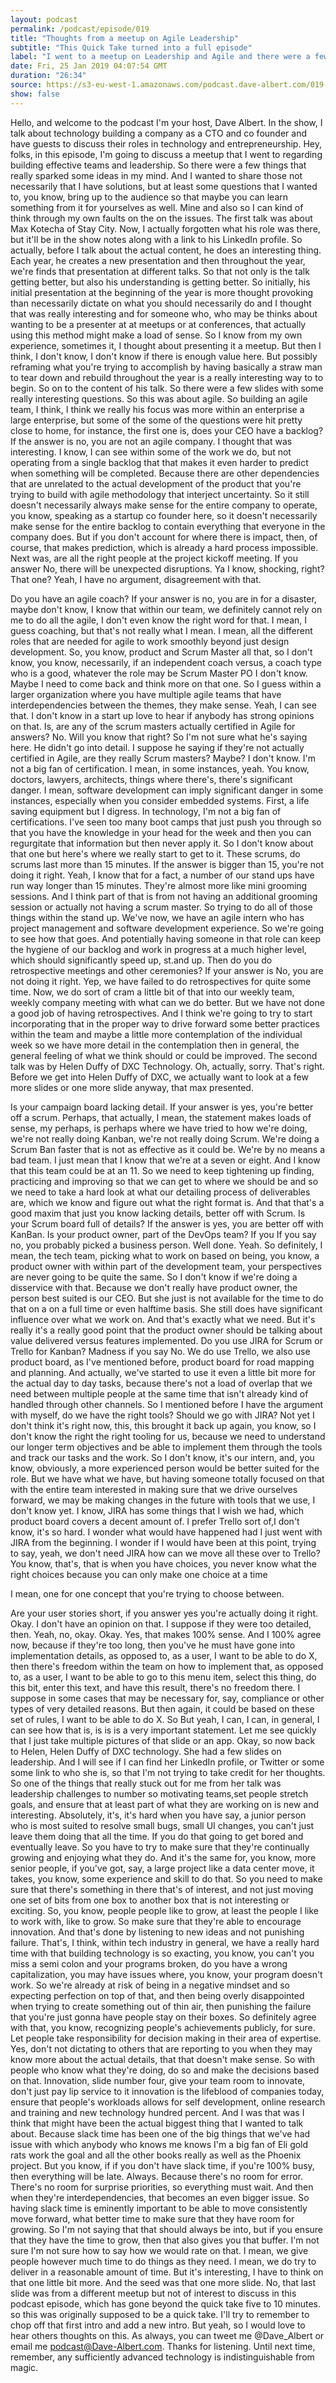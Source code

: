 ```yaml
---
layout: podcast
permalink: /podcast/episode/019
title: "Thoughts from a meetup on Agile Leadership"
subtitle: "This Quick Take turned into a full episode"
label: "I went to a meetup on Leadership and Agile and there were a few slides I found interesting, the more I talked about them the deeper I went.  Some really interesting point on making sure you and your agile team are doing the right things. The event was at: <br> <br> <a href='https://www.meetup.com/Dublin-Tech-Talks/events/255963191/' target='_blank'>https://www.meetup.com/Dublin-Tech-Talks/events/255963191/</a> <br> Max: <a href='https://www.linkedin.com/in/maxcottica/' target='_blank'>https://www.linkedin.com/in/maxcottica/</a> <br> Helen: <a href='https://www.linkedin.com/in/helen-duffy-a49b97a/' target='_blank'>https://www.linkedin.com/in/helen-duffy-a49b97a/</a>"
date: Fri, 25 Jan 2019 04:07:54 GMT
duration: "26:34"
source: https://s3-eu-west-1.amazonaws.com/podcast.dave-albert.com/019-Agile-Leadership.mp3
show: false
---
```


Hello, and welcome to the podcast I'm your host, Dave Albert. In the show, I talk about technology building a company as a CTO and co founder and have guests to discuss their roles in technology and entrepreneurship.
Hey, folks, in this episode, I'm going to discuss a meetup that I went to regarding building effective teams and leadership. So there were a few things that really sparked some ideas in my mind. And I wanted to share those not necessarily that I have solutions, but at least some questions that I wanted to, you know, bring up to the audience so that maybe you can learn something from it for yourselves as well. Mine and also so I can kind of think through my own faults on the on the issues.
The first talk was about Max Kotecha of Stay City. Now, I actually forgotten what his role was there, but it'll be in the show notes along with a link to his LinkedIn profile. So actually, before I talk about the actual content, he does an interesting thing. Each year, he creates a new presentation and then throughout the year, we're finds that presentation at different talks. So that not only is the talk getting better, but also his understanding is getting better. So initially, his initial presentation at the beginning of the year is more thought provoking than necessarily dictate on what you should necessarily do and I thought that was really interesting and for someone who, who may be thinks about wanting to be a presenter at at meetups or at conferences, that actually using this method might make a load of sense. So I know from my own experience, sometimes it, I thought about presenting it a meetup. But then I think, I don't know, I don't know if there is enough value here. But possibly reframing what you're trying to accomplish by having basically a straw man to tear down and rebuild throughout the year is a really interesting way to to begin.
So on to the content of his talk. So there were a few slides with some really interesting questions. So this was about agile. So building an agile team, I think, I think we really his focus was more within an enterprise a large enterprise, but some of the some of the questions were hit pretty close to home, for instance, the first one is, does your CEO have a backlog? If the answer is no, you are not an agile company. I thought that was interesting. I know, I can see within some of the work we do, but not operating from a single backlog that that makes it even harder to predict when something will be completed. Because there are other dependencies that are unrelated to the actual development of the product that you're trying to build with agile methodology that interject uncertainty.
So it still doesn't necessarily always make sense for the entire company to operate, you know, speaking as a startup co founder here, so it doesn't necessarily make sense for the entire backlog to contain everything that everyone in the company does. But if you don't account for where there is impact, then, of course, that makes prediction, which is already a hard process impossible. Next was, are all the right people at the project kickoff meeting. If you answer No, there will be unexpected disruptions. Ya I know, shocking, right? That one? Yeah, I have no argument, disagreement with that.



Do you have an agile coach? If your answer is no, you are in for a disaster, maybe don't know, I know that within our team, we definitely cannot rely on me to do all the agile, I don't even know the right word for that. I mean, I guess coaching, but that's not really what I mean. I mean, all the different roles that are needed for agile to work smoothly beyond just design development. So, you know, product and Scrum Master all that, so I don't know, you know, necessarily, if an independent coach versus, a coach type who is a good, whatever the role may be Scrum Master PO I don't know. Maybe I need to come back and think more on that one. So I guess within a larger organization where you have multiple agile teams that have interdependencies between the themes, they make sense. Yeah, I can see that. I don't know in a start up love to hear if anybody has strong opinions on that.
Is, are any of the scrum masters actually certified in Agile for answers? No. Will you know that right? So I'm not sure what he's saying here. He didn't go into detail. I suppose he saying if they're not actually certified in Agile, are they really Scrum masters? Maybe? I don't know. I'm not a big fan of certification. I mean, in some instances, yeah. You know, doctors, lawyers, architects, things where there's, there's significant danger. I mean, software development can imply significant danger in some instances, especially when you consider embedded systems. First, a life saving equipment but I digress. In technology, I'm not a big fan of certifications. I've seen too many boot camps that just push you through so that you have the knowledge in your head for the week and then you can regurgitate that information but then never apply it. So I don't know about that one but here's where we really start to get to it. 
These scrums, do scrums last more than 15 minutes. If the answer is bigger than 15, you're not doing it right. Yeah, I know that for a fact, a number of our stand ups have run way longer than 15 minutes. They're almost more like mini grooming sessions. And I think part of that is from not having an additional grooming session or actually not having a scrum master. So trying to do all of those things within the stand up. We've now, we have an agile intern who has project management and software development experience. So we're going to see how that goes. And potentially having someone in that role can keep the hygiene of our backlog and work in progress at a much higher level, which should significantly speed up, st.and up. 
Then do you do retrospective meetings and other ceremonies? If your answer is No, you are not doing it right. Yep, we have failed to do retrospectives for quite some time. Now, we do sort of cram a little bit of that into our weekly team, weekly company meeting with what can we do better. But we have not done a good job of having retrospectives. And I think we're going to try to start incorporating that in the proper way to drive forward some better practices within the team and maybe a little more contemplation of the individual week so we have more detail in the contemplation then in general, the general feeling of what we think should or could be improved. 
The second talk was by Helen Duffy of DXC Technology. Oh, actually, sorry. That's right. Before we get into Helen Duffy of DXC, we actually want to look at a few more slides or one more slide anyway, that max presented.



Is your campaign board lacking detail. If your answer is yes, you're better off a scrum. Perhaps, that actually, I mean, the statement makes loads of sense, my perhaps, is perhaps where we have tried to how we're doing, we're not really doing Kanban, we're not really doing Scrum. We're doing a Scrum Ban faster that is not as effective as it could be.
We're by no means a bad team. I just mean that I know that we're at a seven or eight. And I know that this team could be at an 11. So we need to keep tightening up finding, practicing and improving so that we can get to where we should be and so we need to take a hard look at what our detailing process of deliverables are, which we know and figure out what the right format is. And that that's a good maxim that just you know lacking details, better off with Scrum. 
Is your Scrum board full of details? If the answer is yes, you are better off with KanBan. Is your product owner, part of the DevOps team? If you If you say no, you probably picked a business person. Well done. Yeah. So definitely, I mean, the tech team, picking what to work on based on being, you know, a product owner with within part of the development team, your perspectives are never going to be quite the same. So I don't know if we're doing a disservice with that. Because we don't really have product owner, the person best suited is our CEO. But she just is not available for the time to do that on a on a full time or even halftime basis. She still does have significant influence over what we work on. And that's exactly what we need. But it's really it's a really good point that the product owner should be talking about value delivered versus features implemented. 
Do you use JIRA for Scrum or Trello for Kanban? Madness if you say No. We do use Trello, we also use product board, as I've mentioned before, product board for road mapping and planning. And actually, we've started to use it even a little bit more for the actual day to day tasks, because there's not a load of overlap that we need between multiple people at the same time that isn't already kind of handled through other channels. So I mentioned before I have the argument with myself, do we have the right tools? Should we go with JIRA? Not yet I don't think it's right now, this, this brought it back up again, you know, so I don't know the right the right tooling for us, because we need to understand our longer term objectives and be able to implement them through the tools and track our tasks and the work. So I don't know, it's our intern, and, you know, obviously, a more experienced person would be better suited for the role. But we have what we have, but having someone totally focused on that with the entire team interested in making sure that we drive ourselves forward, we may be making changes in the future with tools that we use, I don't know yet. I know, JIRA has some things that I wish we had, which product board covers a decent amount of. I prefer Trello sort of,I don't know, it's so hard. I wonder what would have happened had I just went with JIRA from the beginning. I wonder if I would have been at this point, trying to say, yeah, we don't need JIRA how can we move all these over to Trello? You know, that's, that is when you have choices, you never know what the right choices because you can only make one choice at a time 

I mean, one for one concept that you're trying to choose between.



Are your user stories short, if you answer yes you're actually doing it right. Okay. I don't have an opinion on that. I suppose if they were too detailed, then. Yeah, no, okay. Okay. Yes, that makes 100% sense. And I 100% agree now, because if they're too long, then you've he must have gone into implementation details, as opposed to, as a user, I want to be able to do X, then there's freedom within the team on how to implement that, as opposed to, as a user, I want to be able to go to this menu item, select this thing, do this bit, enter this text, and have this result, there's no freedom there. I suppose in some cases that may be necessary for, say, compliance or other types of very detailed reasons. But then again, it could be based on these set of rules, I want to be able to do X. So But yeah, I can, I can, in general, I can see how that is, is is is a very important statement.
Let me see quickly that I just take multiple pictures of that slide or an app. Okay, so now back to Helen, Helen Duffy of DXC technology. She had a few slides on leadership. And I will see if I can find her LinkedIn profile, or Twitter or some some link to who she is, so that I'm not trying to take credit for her thoughts. So one of the things that really stuck out for me from her talk was leadership challenges to number so motivating teams,set people stretch goals, and ensure that at least part of what they are working on is new and interesting. Absolutely, it's, it's hard when you have say, a junior person who is most suited to resolve small bugs, small UI changes, you can't just leave them doing that all the time. If you do that going to get bored and eventually leave. So you have to try to make sure that they're continually growing and enjoying what they do. And it's the same for, you know, more senior people, if you've got, say, a large project like a data center move, it takes, you know, some experience and skill to do that. So you need to make sure that there's something in there that's of interest, and not just moving one set of bits from one box to another box that is not interesting or exciting. So, you know, people people like to grow, at least the people I like to work with, like to grow. So make sure that they're able to encourage innovation. And that's done by listening to new ideas and not punishing failure. That's, I think, within tech industry in general, we have a really hard time with that building technology is so exacting, you know, you can't you miss a semi colon and your programs broken, do you have a wrong capitalization, you may have issues where, you know, your program doesn't work. So we're already at risk of being in a negative mindset and so expecting perfection on top of that, and then being overly disappointed when trying to create something out of thin air, then punishing the failure that you're just gonna have people stay on their boxes. So definitely agree with that, you know, recognizing people's achievements publicly, for sure. 
Let people take responsibility for decision making in their area of expertise. Yes, don't not dictating to others that are reporting to you when they may know more about the actual details, that that doesn't make sense. So with people who know what they're doing, do so and make the decisions based on that.
Innovation, slide number four, give your team room to innovate, don't just pay lip service to it innovation is the lifeblood of companies today, ensure that people's workloads allows for self development, online research and training and new technology hundred percent. And I was that was I think that might have been the actual biggest thing that I wanted to talk about. Because slack time has been one of the big things that we've had issue with which anybody who knows me knows I'm a big fan of Eli gold rats work the goal and all the other books really as well as the Phoenix project. But you know, if if you don't have slack time, if you're 100% busy, then everything will be late. Always. Because there's no room for error. There's no room for surprise priorities, so everything must wait. And then when they're interdependencies, that becomes an even bigger issue. So having slack time is eminently important to be able to move consistently move forward, what better time to make sure that they have room for growing. So I'm not saying that that should always be into, but if you ensure that they have the time to grow, then that also gives you that buffer. I'm not sure I'm not sure how to say how we would rate on that. I mean, we give people however much time to do things as they need. I mean, we do try to deliver in a reasonable amount of time. But it's interesting, I have to think on that one little bit more. And the seed was that one more slide. No, that last slide was from a different meetup but not of interest to discuss in this podcast episode, which has gone beyond the quick take five to 10 minutes. so this was originally supposed to be a quick take. I'll try to remember to chop off that first intro and add a new intro.
But yeah, so I would love to hear others thoughts on this. As always, you can tweet me @Dave_Albert or email me podcast@Dave-Albert.com.
Thanks for listening.
Until next time, remember, any sufficiently advanced technology is indistinguishable from magic.

